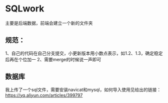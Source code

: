 # SQLwork
 主要是后端数据，前端会建立一个新的文件夹

## 规范：
1、自己的代码在自己分支提交，小更新版本用小数点表示，如1.2、1.3，确定稳定后再在个位加一
2、需要merge的时候说一声即可

## 数据库
我上传了一个sql文件，需要安装navicat和mysql，如何导入使用见给出的链接：
https://yq.aliyun.com/articles/399797